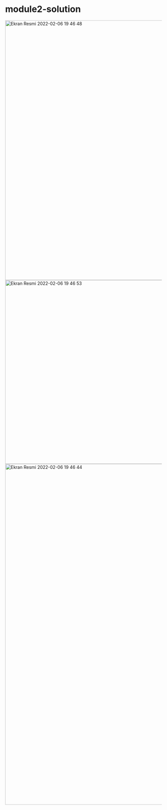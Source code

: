 # module2-solution
<img width="832" alt="Ekran Resmi 2022-02-06 19 46 48" src="https://user-images.githubusercontent.com/82317315/152691504-f2bbc652-9153-48be-bfc7-bcee6f46a0ae.png">
<img width="589" alt="Ekran Resmi 2022-02-06 19 46 53" src="https://user-images.githubusercontent.com/82317315/152691510-e88c6b35-8643-4467-b33f-00685ee9250b.png">
<img width="1092" alt="Ekran Resmi 2022-02-06 19 46 44" src="https://user-images.githubusercontent.com/82317315/152691514-2327577b-42ed-4bba-be38-77f961766543.png">
